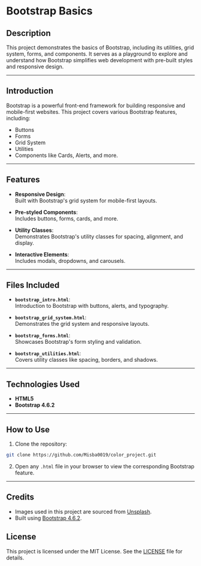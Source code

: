 # Bootstrap Basics

## Description
This project demonstrates the basics of Bootstrap, including its utilities, grid system, forms, and components. It serves as a playground to explore and understand how Bootstrap simplifies web development with pre-built styles and responsive design.

---

## Introduction
Bootstrap is a powerful front-end framework for building responsive and mobile-first websites. This project covers various Bootstrap features, including:
- Buttons
- Forms
- Grid System
- Utilities
- Components like Cards, Alerts, and more.

---

## Features
- **Responsive Design**:  
Built with Bootstrap's grid system for mobile-first layouts.

- **Pre-styled Components**:  
Includes buttons, forms, cards, and more.

- **Utility Classes**:  
Demonstrates Bootstrap's utility classes for spacing, alignment, and display.

- **Interactive Elements**:  
Includes modals, dropdowns, and carousels.

---

## Files Included
- **`bootstrap_intro.html`**:  
Introduction to Bootstrap with buttons, alerts, and typography.

- **`bootstrap_grid_system.html`**:  
Demonstrates the grid system and responsive layouts.

- **`bootstrap_forms.html`**:  
Showcases Bootstrap's form styling and validation.

- **`bootstrap_utilities.html`**:  
Covers utility classes like spacing, borders, and shadows.

---

## Technologies Used
- **HTML5**
- **Bootstrap 4.6.2**

---

## How to Use
1. Clone the repository:
```sh
git clone https://github.com/Misba0019/color_project.git
```
2. Open any `.html` file in your browser to view the corresponding Bootstrap feature.

---

## Credits
- Images used in this project are sourced from [Unsplash](https://unsplash.com/).
- Built using [Bootstrap 4.6.2](https://getbootstrap.com/).

## License
This project is licensed under the MIT License. See the [LICENSE](LICENSE) file for details.